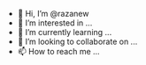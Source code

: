 - 👋 Hi, I’m @razanew
- 👀 I’m interested in ...
- 🌱 I’m currently learning ...
- 💞️ I’m looking to collaborate on ...
- 📫 How to reach me ...

<!---
razanew/razanew is a ✨ special ✨ repository because its `README.md` (this file) appears on your GitHub profile.
You can click the Preview link to take a look at your changes.
--->
